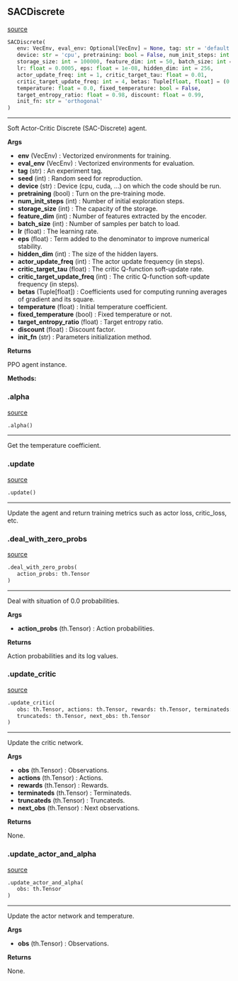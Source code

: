 #


## SACDiscrete
[source](https://github.com/RLE-Foundation/rllte/blob/main/rllte/agent/legacy/sacd.py/#L42)
```python 
SACDiscrete(
   env: VecEnv, eval_env: Optional[VecEnv] = None, tag: str = 'default', seed: int = 1,
   device: str = 'cpu', pretraining: bool = False, num_init_steps: int = 10000,
   storage_size: int = 100000, feature_dim: int = 50, batch_size: int = 256,
   lr: float = 0.0005, eps: float = 1e-08, hidden_dim: int = 256,
   actor_update_freq: int = 1, critic_target_tau: float = 0.01,
   critic_target_update_freq: int = 4, betas: Tuple[float, float] = (0.9, 0.999),
   temperature: float = 0.0, fixed_temperature: bool = False,
   target_entropy_ratio: float = 0.98, discount: float = 0.99,
   init_fn: str = 'orthogonal'
)
```


---
Soft Actor-Critic Discrete (SAC-Discrete) agent.


**Args**

* **env** (VecEnv) : Vectorized environments for training.
* **eval_env** (VecEnv) : Vectorized environments for evaluation.
* **tag** (str) : An experiment tag.
* **seed** (int) : Random seed for reproduction.
* **device** (str) : Device (cpu, cuda, ...) on which the code should be run.
* **pretraining** (bool) : Turn on the pre-training mode.
* **num_init_steps** (int) : Number of initial exploration steps.
* **storage_size** (int) : The capacity of the storage.
* **feature_dim** (int) : Number of features extracted by the encoder.
* **batch_size** (int) : Number of samples per batch to load.
* **lr** (float) : The learning rate.
* **eps** (float) : Term added to the denominator to improve numerical stability.
* **hidden_dim** (int) : The size of the hidden layers.
* **actor_update_freq** (int) : The actor update frequency (in steps).
* **critic_target_tau** (float) : The critic Q-function soft-update rate.
* **critic_target_update_freq** (int) : The critic Q-function soft-update frequency (in steps).
* **betas** (Tuple[float]) : Coefficients used for computing running averages of gradient and its square.
* **temperature** (float) : Initial temperature coefficient.
* **fixed_temperature** (bool) : Fixed temperature or not.
* **target_entropy_ratio** (float) : Target entropy ratio.
* **discount** (float) : Discount factor.
* **init_fn** (str) : Parameters initialization method.



**Returns**

PPO agent instance.


**Methods:**


### .alpha
[source](https://github.com/RLE-Foundation/rllte/blob/main/rllte/agent/legacy/sacd.py/#L162)
```python
.alpha()
```

---
Get the temperature coefficient.

### .update
[source](https://github.com/RLE-Foundation/rllte/blob/main/rllte/agent/legacy/sacd.py/#L166)
```python
.update()
```

---
Update the agent and return training metrics such as actor loss, critic_loss, etc.

### .deal_with_zero_probs
[source](https://github.com/RLE-Foundation/rllte/blob/main/rllte/agent/legacy/sacd.py/#L206)
```python
.deal_with_zero_probs(
   action_probs: th.Tensor
)
```

---
Deal with situation of 0.0 probabilities.


**Args**

* **action_probs** (th.Tensor) : Action probabilities.


**Returns**

Action probabilities and its log values.

### .update_critic
[source](https://github.com/RLE-Foundation/rllte/blob/main/rllte/agent/legacy/sacd.py/#L220)
```python
.update_critic(
   obs: th.Tensor, actions: th.Tensor, rewards: th.Tensor, terminateds: th.Tensor,
   truncateds: th.Tensor, next_obs: th.Tensor
)
```

---
Update the critic network.


**Args**

* **obs** (th.Tensor) : Observations.
* **actions** (th.Tensor) : Actions.
* **rewards** (th.Tensor) : Rewards.
* **terminateds** (th.Tensor) : Terminateds.
* **truncateds** (th.Tensor) : Truncateds.
* **next_obs** (th.Tensor) : Next observations.


**Returns**

None.

### .update_actor_and_alpha
[source](https://github.com/RLE-Foundation/rllte/blob/main/rllte/agent/legacy/sacd.py/#L270)
```python
.update_actor_and_alpha(
   obs: th.Tensor
)
```

---
Update the actor network and temperature.


**Args**

* **obs** (th.Tensor) : Observations.


**Returns**

None.

